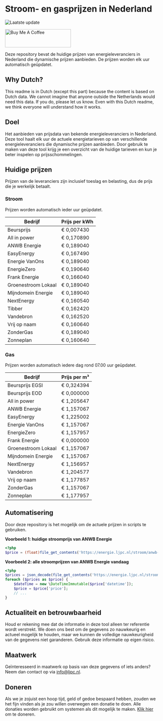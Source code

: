 # Stroom- en gasprijzen in Nederland

![Laatste update](https://img.shields.io/badge/laatste%20update-2024--07--04%2004%3A00%20CET-brightgreen)

<a href="https://www.buymeacoffee.com/Lars-" target="_blank"><img src="https://cdn.buymeacoffee.com/buttons/v2/default-orange.png" alt="Buy Me A Coffee" height="60" style="height: 60px !important;width: 217px !important;" ></a>

Deze repository bevat de huidige prijzen van energieleveranciers in Nederland die dynamische prijzen aanbieden. De prijzen worden elk uur automatisch geüpdatet.

## Why Dutch?

This readme is in Dutch (except this part) because the content is based on Dutch data. We cannot imagine that anyone outside the Netherlands would need this data. If you do, please let us know. Even with this Dutch readme, we think
everyone will understand how it works.

## Doel

Het aanbieden van prijsdata van bekende energieleveranciers in Nederland. Deze tool haalt elk uur de actuele energietarieven op van verschillende energieleveranciers die dynamische prijzen aanbieden. Door gebruik te maken van deze tool
krijg je een overzicht van de huidige tarieven en kun je beter inspelen op prijsschommelingen.

## Huidige prijzen

Prijzen van de leveranciers zijn inclusief toeslag en belasting, dus de prijs die je werkelijk betaalt.

### Stroom

Prijzen worden automatisch ieder uur geüpdatet.

 Bedrijf | Prijs per kWh 
---------|---------------
Beursprijs | € 0,007430
All in power | € 0,170890
ANWB Energie | € 0,189040
EasyEnergy | € 0,167490
Energie VanOns | € 0,189040
EnergieZero | € 0,190640
Frank Energie | € 0,166040
Groenestroom Lokaal | € 0,189040
Mijndomein Energie | € 0,189040
NextEnergy | € 0,160540
Tibber | € 0,162420
Vandebron | € 0,162520
Vrij op naam | € 0,160640
ZonderGas | € 0,189040
Zonneplan | € 0,160640


### Gas

Prijzen worden automatisch iedere dag rond 07.00 uur geüpdatet.

 Bedrijf | Prijs per m³ 
---------|--------------
Beursprijs EGSI | € 0,324394
Beursprijs EOD | € 0,000000
All in power | € 1,205647
ANWB Energie | € 1,157067
EasyEnergy | € 1,225002
Energie VanOns | € 1,157067
EnergieZero | € 1,157957
Frank Energie | € 0,000000
Groenestroom Lokaal | € 1,157067
Mijndomein Energie | € 1,157067
NextEnergy | € 1,156957
Vandebron | € 1,204577
Vrij op naam | € 1,177857
ZonderGas | € 1,157067
Zonneplan | € 1,177957


## Automatisering

Door deze repository is het mogelijk om de actuele prijzen in scripts te gebruiken.

**Voorbeeld 1: huidige stroomprijs van ANWB Energie**

```php
<?php
$price = (float)file_get_contents('https://energie.ljpc.nl/stroom/anwb-energie-nu.txt');

```

**Voorbeeld 2: alle stroomprijzen van ANWB Energie vandaag**

```php
<?php
$prices = json_decode(file_get_contents('https://energie.ljpc.nl/stroom/all-in-power-vandaag.json'),true);
foreach ($prices as $price) {
    $dateTime = new \DateTimeImmutable($price['datetime']);
    $price = $price['price'];
    // ...
}
```

## Actualiteit en betrouwbaarheid

Houd er rekening mee dat de informatie in deze tool alleen ter referentie wordt verstrekt. We doen ons best om de gegevens zo nauwkeurig en actueel mogelijk te houden, maar we kunnen de volledige nauwkeurigheid van de gegevens niet
garanderen. Gebruik deze informatie op eigen risico.

## Maatwerk

Geïnteresseerd in maatwerk op basis van deze gegevens of iets anders? Neem dan contact op
via [info@ljpc.nl](mailto:info@ljpc.nl?subject=Energie%20prijzen).

## Doneren

Als we je zojuist een hoop tijd, geld of gedoe bespaard hebben, zouden we het fijn vinden als je zou willen overwegen een
donatie te doen. Alle donaties worden gebruikt om systemen als dit mogelijk te
maken. [Klik hier](https://www.buymeacoffee.com/Lars-) om te doneren.
